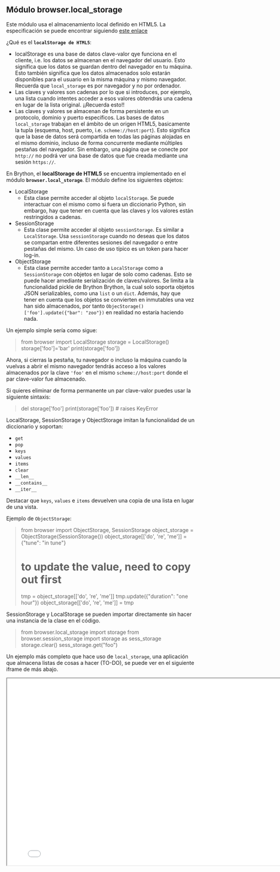 Módulo browser.local_storage
----------------------------

Este módulo usa el almacenamiento local definido en HTML5. La especificación se puede encontrar siguiendo [este enlace](http://dev.w3.org/html5/webstorage/#the-localstorage-attribute)

¿Qué es el **`localStorage de HTML5`**: 

- localStorage es una base de datos clave-valor qye funciona en el cliente, i.e. los datos se almacenan en el navegador del usuario. Esto significa que los datos se guardan dentro del navegador en tu máquina. Esto también significa que los datos almacenados solo estarán disponibles para el usuario en la misma máquina y mismo navegador. Recuerda que `local_storage` es por navegador y no por ordenador.
- Las claves y valores son cadenas por lo que si introduces, por ejemplo, una lista cuando intentes acceder a esos valores obtendrás una cadena en lugar de la lista original. ¡¡Recuerda esto!!
- Las claves y valores se almacenan de forma persistente en un protocolo, dominio y puerto específicos. Las bases de datos `local_storage` trabajan en el ámbito de un origen HTML5, basicamente la tupla (esquema, host, puerto, i.e. `scheme://host:port`). Esto significa que la base de datos será compartida en todas las páginas alojadas en el mismo dominio, incluso de forma concurrente mediante múltiples pestañas del navegador. Sin embargo, una página que se conecte por `http://` no podrá ver una base de datos que fue creada mediante una sesión `https://`.

En Brython, el **localStorage de HTML5** se encuentra implementado en el módulo **`browser.local_storage`**. El módulo define los siguientes objetos:

- LocalStorage
  - Esta clase permite acceder al objeto `localStorage`. Se puede interactuar con el mismo como si fuera un diccionario Python, sin embargo, hay que tener en cuenta que las claves y los valores están restringidos a cadenas.
- SessionStorage
  - Esta clase permite acceder al objeto `sessionStorage`. Es similar a `LocalStorage`. Usa `sessionStorage` cuando no deseas que los datos se compartan entre diferentes sesiones del navegador o entre pestañas del mismo. Un caso de uso típico es un token para hacer log-in.
- ObjectStorage
  - Esta clase permite acceder tanto a `LocalStorage` como a `SessionStorage` con objetos en lugar de solo como cadenas. Esto se puede hacer amediante serialización de claves/valores. Se limita a la funcionalidad pickle de Brython Brython, la cual solo soporta objetos JSON serializables, como una `list` o un `dict`. Además, hay que tener en cuenta que los objetos se convierten en inmutables una vez han sido almacenados, por tanto  `ObjecStorage()['foo'].update({"bar": "zoo"})` en realidad no estaría haciendo nada.

Un ejemplo simple sería como sigue:

>    from browser import LocalStorage
>    storage = LocalStorage()
>    storage['foo']='bar'
>    print(storage['foo'])

Ahora, si cierras la pestaña, tu navegador o incluso la máquina cuando la vuelvas a abrir el mismo navegador tendrás acceso a los valores almacenados por la clave `'foo'` en el mismo `scheme://host:port` donde el par clave-valor fue almacenado.

Si quieres eliminar de forma permanente un par clave-valor puedes usar la siguiente sintaxis:

>    del storage['foo']
>    print(storage['foo']) # raises KeyError

LocalStorage, SessionStorage y ObjectStorage imitan la funcionalidad de un diccionario y soportan:

- `get`
- `pop`
- `keys`
- `values`
- `items`
- `clear`
- `__len__`
- `__contains__`
- `__iter__`

Destacar que `keys`, `values` e `items` devuelven una copia de una lista en lugar de una vista.

Ejemplo de `ObjectStorage`:

>    from browser import ObjectStorage, SessionStorage
>    object_storage = ObjectStorage(SessionStorage())
>    object_storage[['do', 're', 'me']] = {"tune": "in tune"}
>    # to update the value, need to copy out first
>    tmp = object_storage[['do', 're', 'me']]
>    tmp.update({"duration": "one hour"})
>    object_storage[['do', 're', 'me']] = tmp

SessionStorage y LocalStorage se pueden importar directamente sin hacer una instancia de la clase en el código.

>    from browser.local_storage import storage
>    from browser.session_storage import storage as sess_storage
>    storage.clear()
>    sess_storage.get("foo")

Un ejemplo más completo que hace uso de `local_storage`, una aplicación que almacena listas de cosas a hacer (TO-DO), se puede ver en el siguiente iframe de más abajo.

<iframe src="../en/examples/local_storage/local-storage-example.html" width=800, height=500></iframe>

